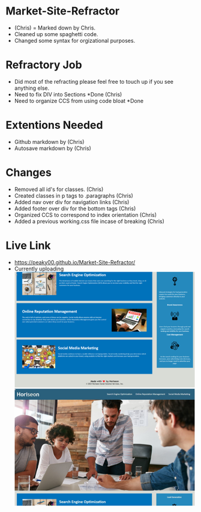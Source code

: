  # Market-Site-Refractor
- (Chris) = Marked down by Chris.
- Cleaned up some spaghetti code. 
- Changed some syntax for orgizational purposes.

# Refractory Job
- Did most of the refracting please feel free to touch up if you see anything else.
- Need to fix DIV into Sections *Done (Chris)
- Need to organize CCS from using code bloat *Done    

# Extentions Needed
- Github markdown by (Chris)
- Autosave markdown by (Chris)

#  Changes
- Removed all id's for classes. (Chris)
- Created classes in p tags to .paragraphs (Chris)
- Added nav over div for navigation links (Chris)
- Added footer over div for the bottom tags (Chris)
- Organized CCS to correspond to index orientation (Chris)
- Added a previous working.css file incase of breaking (Chris)

# Live Link
- https://peaky00.github.io/Market-Site-Refractor/
- Currently uploading
![bottom half](image.png)
![top half](image-1.png)